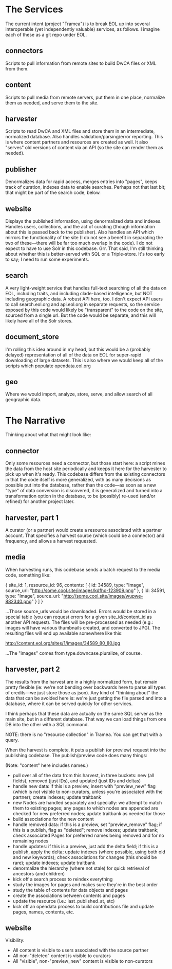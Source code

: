 # The Services

The current intent (project "Tramea") is to break EOL up into several
interoperable (yet independently valuable) services, as follows. I imagine each
of these as a git repo under EOL.

## connectors

Scripts to pull information from remote sites to build DwCA files or
XML from them.

## content

Scripts to pull media from remote servers, put them in one place,
normalize them as needed, and serve them to the site.

## harvester

Scripts to read DwCA and XML files and store them in an intermediate,
normalized database. Also handles validation/parsing/error reporting. This is
where content partners and resources are created as well. It also "serves" old
versions of content via an API (so the site can render them as needed).

## publisher

Denormalizes data for rapid access, merges entries into "pages", keeps track of
curation, indexes data to enable searches. Perhaps not that last bit; that might
be part of the search code, below.

## website

Displays the published information, using denormalized data and indexes.
Handles users, collections, and the act of curating (though information about
this is passed back to the publisher). Also handles an API which mirrors the
functionality of the site (I do not see a benefit in separating the two of
these—there will be far too much overlap in the code). I do not expect to have
to use Solr in this codebase. Grr. That said, I'm still thinking about whether
this is better-served with SQL or a Triple-store. It's too early to say; I need
to run some experiments.

## search

A very light-weight service that handles full-text searching of all the data on
EOL, including traits, and including clade-based intelligence, but NOT including
geographic data. A robust API here, too. I don't expect API users to call
search.eol.org and api.eol.org in separate requests, so the service exposed by
this code would likely be "transparent" to the code on the site, sourced from a
single url. But the code would be separate, and this will likely have all of the
Solr stores.

## document_store

I'm rolling this idea around in my head, but this would be a (probably delayed)
representation of all of the data on EOL for super-rapid downloading of large
datasets. This is also where we would keep all of the scripts which populate
opendata.eol.org

## geo

Where we would import, analyze, store, serve, and allow search of all
geographic data.

# The Narrative

Thinking about what that might look like:

## connector

Only some resources need a connector, but those start here: a script mines the
data from the host site periodically and keeps it here for the harvester to pick
up when it's ready. This codebase differs from the existing connectors in that
the code itself is more generalized, with as many decisions as possible put into
the database, rather than the code—as soon as a new "type" of data conversion is
discovered, it is generalized and turned into a transformation option in the
database, to be (possibly) re-used (and/or refined) for another project later.

## harvester, part 1

A curator (or a partner) would create a resource associated with a partner
account. That specifies a harvest source (which could be a connector) and
frequency, and allows a harvest requested.

## media

When harvesting runs, this codebase sends a batch request to the media code,
something like:

{
  site_id: 1,
  resource_id: 96,
  contents: [
    { id: 34589, type: "Image",
      source_url: "http://some.cool.site/images/kdfho-123909.png" },
    { id: 34591, type: "Image",
      source_url: "http://some.cool.site/images/wupwe-882340.png" }
  ]
}

...Those source_urls would be downloaded. Errors would be stored in a special
table (you can request errors for a given site_id/content_id as another API
request). The files will be pre-processed as needed (e.g.: images will have
various thumbnails created, and converted to JPG). The resulting files will end
up available somewhere like this:

  http://content.eol.org/sites/1/images/34589_80_80.jpg

...The "images" comes from type.downcase.pluralize, of course.

## harvester, part 2

The results from the harvest are in a highly normalized form, but remain pretty
flexible (ie: we're not bending over backwards here to parse all types of
credits—we just store those as json). Any kind of "thinking about" the data that
can be avoided here is: we're just getting the file parsed and into a database,
where it can be served quickly for other services.

I think perhaps that these data are actually on the same SQL server as the main
site, but in a different database. That way we can load things from one DB into
the other with a SQL command.

NOTE: there is no "resource collection" in Tramea. You can get that with a
query.

When the harvest is complete, it puts a publish (or preview) request into the
publishing codebase. The publish/preview code does many things:

(Note: "content" here includes names.)

* pull over all of the data from this harvest, in three buckets: new (all
  fields), removed (just IDs), and updated (just IDs and deltas)
* handle new data: if this is a preview, insert with "preview_new" flag (which
  is not visible to non-curators, unless you're associated with the partner);
  create indexes; update traitbank
* new Nodes are handled separately and specially: we attempt to match them to
  existing pages; any pages to which nodes are appended are checked for new
  preferred nodes; update traitbank as needed for those
* build associations for the new content
* handle removed data: if this is a preview, set "preview_remove" flag; if this
  is a publish, flag as "deleted"; remove indexes; update traitbank; check
  associated Pages for preferred names being removed and for no remaining nodes
* handle updates: if this is a preview, just add the delta field; if this is a
  publish, apply the delta; update indexes (where possible, using both old and
  new keywords); check associations for changes (this should be rare); update
  indexes; update traitbank
* denormalize the hierarchy (where not stale) for quick retrieval of ancestors
  (and children)
* kick off a search process to reindex everything
* study the images for pages and makes sure they're in the best order
* study the table of contents for data objects and pages
* create the associations between contents and pages
* update the resource (i.e.: last_published_at, etc)
* kick off an opendata process to build contributions file and update pages,
  names, contents, etc.

## website

Visibility:
* All content is visible to users associated with the source partner
* All non-"deleted" content is visible to curators
* All "visible", non-"preview_new" content is visible to non-curators

